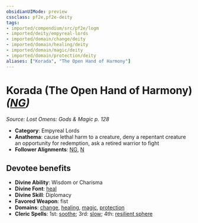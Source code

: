 ```yaml
---
obsidianUIMode: preview
cssclass: pf2e,pf2e-deity
tags:
- imported/compendium/src/pf2e/logm
- imported/deity/empyreal-lords
- imported/domain/change/deity
- imported/domain/healing/deity
- imported/domain/magic/deity
- imported/domain/protection/deity
aliases: ["Korada", "The Open Hand of Harmony"]
---
```

# Korada (The Open Hand of Harmony) *([NG](neutral-good-b1.md))*  
*Source: Lost Omens: Gods & Magic p. 128*  

- **Category**: Empyreal Lords
- **Anathema**: cause lethal harm to a creature, deny a repentant creature an opportunity for redemption, ask a retired warrior to fight
- **Follower Alignments**: [NG](neutral-good-b1.md), [N](neutral-b1.md)

## Devotee benefits

- **Divine Ability**: Wisdom or Charisma
- **Divine Font**: [heal](../../spells/heal.md)
- **Divine Skill**: Diplomacy
- **Favored Weapon**: fist
- **Domains**: [change](../domains.md#Change), [healing](../domains.md#Healing), [magic](../domains.md#Magic), [protection](../domains.md#Protection)
- **Cleric Spells**: 1st: [soothe](../../spells/soothe.md); 3rd: [slow](../../spells/slow.md); 4th: [resilient sphere](../../spells/resilient-sphere.md)